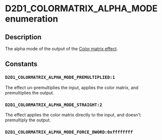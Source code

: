 # D2D1_COLORMATRIX_ALPHA_MODE enumeration

## Description

The alpha mode of the output of the [Color matrix effect](https://learn.microsoft.com/windows/desktop/Direct2D/color-matrix).

## Constants

### `D2D1_COLORMATRIX_ALPHA_MODE_PREMULTIPLIED:1`

The effect un-premultiplies the input, applies the color matrix, and premultiplies the output.

### `D2D1_COLORMATRIX_ALPHA_MODE_STRAIGHT:2`

The effect applies the color matrix directly to the input, and doesn't premultiply the output.

### `D2D1_COLORMATRIX_ALPHA_MODE_FORCE_DWORD:0xffffffff`